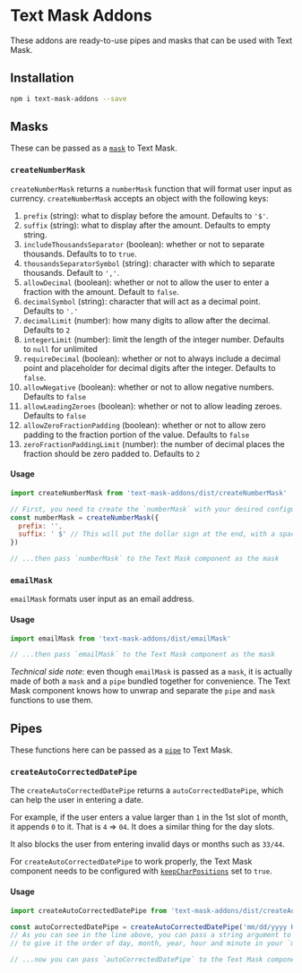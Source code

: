 # Text Mask Addons

These addons are ready-to-use pipes and masks that can be used with Text Mask.

## Installation

```bash
npm i text-mask-addons --save
```

## Masks

These can be passed as a
[`mask`](https://github.com/text-mask/text-mask/blob/master/componentDocumentation.md#mask)
to Text Mask.

### `createNumberMask`

`createNumberMask` returns a `numberMask` function that will format user input as currency.
`createNumberMask` accepts an object with the following keys:

1. `prefix` (string): what to display before the amount. Defaults to `'$'`.
1. `suffix` (string): what to display after the amount. Defaults to empty string.
1. `includeThousandsSeparator` (boolean): whether or not to separate thousands. Defaults to to `true`.
1. `thousandsSeparatorSymbol` (string): character with which to separate thousands. Default to `','`.
1. `allowDecimal` (boolean): whether or not to allow the user to enter a fraction with the amount. Default to `false`.
1. `decimalSymbol` (string): character that will act as a decimal point. Defaults to `'.'`
1. `decimalLimit` (number): how many digits to allow after the decimal. Defaults to `2`
1. `integerLimit` (number): limit the length of the integer number. Defaults to `null` for unlimited
1. `requireDecimal` (boolean): whether or not to always include a decimal point and placeholder for decimal digits
after the integer. Defaults to `false`.
1. `allowNegative` (boolean): whether or not to allow negative numbers. Defaults to `false`
1. `allowLeadingZeroes` (boolean): whether or not to allow leading zeroes. Defaults to `false`
1. `allowZeroFractionPadding` (boolean): whether or not to allow zero padding to the fraction portion of the value.  Defaults to `false`
1. `zeroFractionPaddingLimit` (number): the number of decimal places the fraction should be zero padded to.  Defaults to `2`

#### Usage

```js
import createNumberMask from 'text-mask-addons/dist/createNumberMask'

// First, you need to create the `numberMask` with your desired configurations
const numberMask = createNumberMask({
  prefix: '',
  suffix: ' $' // This will put the dollar sign at the end, with a space.
})

// ...then pass `numberMask` to the Text Mask component as the mask
```

### `emailMask`

`emailMask` formats user input as an email address.

#### Usage

```js
import emailMask from 'text-mask-addons/dist/emailMask'

// ...then pass `emailMask` to the Text Mask component as the mask
```

*Technical side note*: even though `emailMask` is passed as a `mask`, it is actually made of both a `mask` and a `pipe` bundled 
together for convenience. The Text Mask component knows how to unwrap and separate the `pipe` and `mask` functions to use them. 

## Pipes

These functions here can be passed as a
[`pipe`](https://github.com/text-mask/text-mask/blob/master/componentDocumentation.md#pipe)
to Text Mask.

### `createAutoCorrectedDatePipe`

The `createAutoCorrectedDatePipe` returns a `autoCorrectedDatePipe`, which can help the user in entering a date.

For example, if the user enters a value
larger than `1` in the 1st slot of month, it appends `0` to it. That is `4` => `04`. It does a similar thing for the
day slots.

It also blocks the user from entering invalid days or months such as `33/44`.

For `createAutoCorrectedDatePipe` to work properly, the Text Mask component needs to be
configured with
[`keepCharPositions`](https://github.com/text-mask/text-mask/blob/master/componentDocumentation.md#keepcharpositions)
set to `true`.

#### Usage

```js
import createAutoCorrectedDatePipe from 'text-mask-addons/dist/createAutoCorrectedDatePipe'

const autoCorrectedDatePipe = createAutoCorrectedDatePipe('mm/dd/yyyy HH:MM')
// As you can see in the line above, you can pass a string argument to `createAutoCorrectedDatePipe` 
// to give it the order of day, month, year, hour and minute in your `mask`.

// ...now you can pass `autoCorrectedDatePipe` to the Text Mask component as the `pipe`
```
